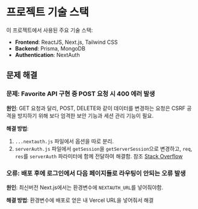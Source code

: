 # 프로젝트 기술 스택

이 프로젝트에서 사용된 주요 기술 스택:

- **Frontend**: ReactJS, Next.js, Tailwind CSS
- **Backend**: Prisma, MongoDB
- **Authentication**: NextAuth

## 문제 해결

### 문제: Favorite API 구현 중 POST 요청 시 400 에러 발생

**원인**: GET 요청과 달리, POST, DELETE와 같이 데이터를 변경하는 요청은 CSRF 공격을 방지하기 위해 보다 엄격한 보안 기능과 세션 관리 기능이 필요.

**해결 방법**:

1. `...nextauth.js` 파일에서 옵션을 따로 분리.
2. `serverAuth.js` 파일에서 `getSession`을 `getServerSession`으로 변경하고, `req`, `res`를 `serverAuth` 파라미터에 함께 전달하여 해결함. 참조 [Stack Overflow](https://stackoverflow.com/questions/77408979/nextauth-js-getsession-in-api-works-with-get-fails-with-post)

### 오류: 배포 후에 로그인에서 다음 페이지들로 라우팅이 안되는 오류 발생

**원인**: 최신버전 Next.js에서는 환경변수에 `NEXTAUTH_URL`를 넣어줘야함.

**해결 방법**: 환경변수에 배포로 얻은 내 Vercel URL을 넣어줘서 해결
